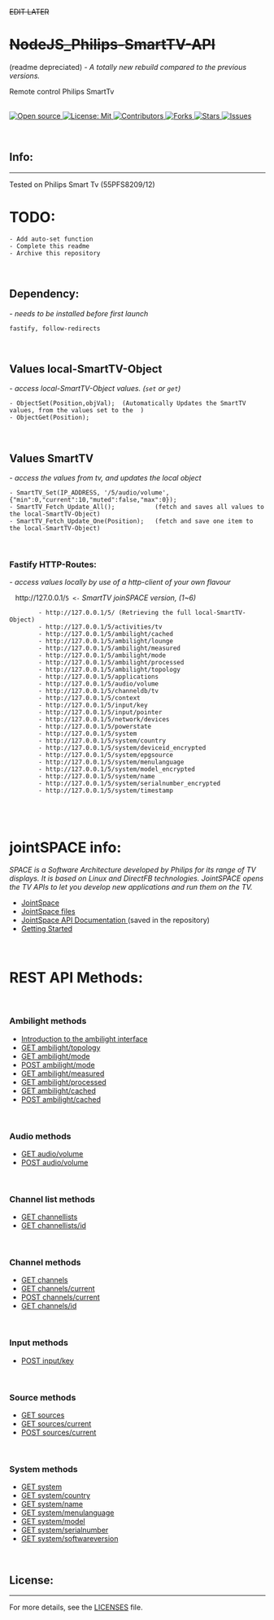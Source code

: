 ~~EDIT LATER~~
# ~~NodeJS_Philips-SmartTV-API~~

(readme depreciated) - *A totally new rebuild compared to the previous versions.*


Remote control Philips SmartTv

&nbsp;<br>
[
    ![Open source](
        https://img.shields.io/badge/Open%20Source-Yes-green?style=plastic
    )
    ](
        https://github.com/dannyvanlierop/NodeJS_Philips-SmartTV-API
    )
[
    ![License: Mit](
        https://img.shields.io/badge/license-MIT-green.svg?style=plastic)
    ](
        https://en.wikipedia.org/wiki/MIT_License
    )
[
    ![Contributors](
        https://img.shields.io/github/contributors/dannyvanlierop/NodeJS_Philips-SmartTV-API?style=plastic)
    ](
        https://github.com/dannyvanlierop/NodeJS_Philips-SmartTV-API/graphs/contributors
    )
[
    ![Forks](
        https://img.shields.io/github/forks/dannyvanlierop/NodeJS_Philips-SmartTV-API?style=plastic)
    ](
        https://github.com/dannyvanlierop/NodeJS_Philips-SmartTV-API/network/members
	)
[
    ![Stars](
        https://img.shields.io/github/stars/dannyvanlierop/NodeJS_Philips-SmartTV-API?style=plastic)
  ](
        https://github.com/dannyvanlierop/NodeJS_Philips-SmartTV-API/stargazers
	)
[
    ![Issues](
        https://img.shields.io/github/issues/dannyvanlierop/NodeJS_Philips-SmartTV-API?style=plastic)
  ](
        https://github.com/dannyvanlierop/NodeJS_Philips-SmartTV-API/issues
	)

&nbsp;<br>
## Info:
<hr>

   Tested on Philips Smart Tv (55PFS8209/12)
# TODO: 

    - Add auto-set function
    - Complete this readme
    - Archive this repository

<br>

## Dependency:

*- needs to be installed before first launch*

    fastify, follow-redirects

<br>

## Values local-SmartTV-Object

*- access local-SmartTV-Object values. (``set`` or ``get``)*
    
    - ObjectSet(Position,objVal);  (Automatically Updates the SmartTV values, from the values set to the  )
    - ObjectGet(Position);

<br>

## Values SmartTV

*- access the values from tv, and updates the local object*

    - SmartTV_Set(IP_ADDRESS, '/5/audio/volume', {"min":0,"current":10,"muted":false,"max":0});
    - SmartTV_Fetch_Update_All();           (fetch and saves all values to the local-SmartTV-Object)
    - SmartTV_Fetch_Update_One(Position);   (fetch and save one item to the local-SmartTV-Object)

<br>

### Fastify HTTP-Routes:

*- access values locally by use of a http-client of your own flavour*

&nbsp;&nbsp;&nbsp;ht<span>tp://</span>127.0.0.1/``5 <-`` *SmartTV joinSPACE version, (1~6)*


            - http://127.0.0.1/5/ (Retrieving the full local-SmartTV-Object)
            - http://127.0.0.1/5/activities/tv
            - http://127.0.0.1/5/ambilight/cached
            - http://127.0.0.1/5/ambilight/lounge
            - http://127.0.0.1/5/ambilight/measured
            - http://127.0.0.1/5/ambilight/mode
            - http://127.0.0.1/5/ambilight/processed
            - http://127.0.0.1/5/ambilight/topology
            - http://127.0.0.1/5/applications
            - http://127.0.0.1/5/audio/volume
            - http://127.0.0.1/5/channeldb/tv
            - http://127.0.0.1/5/context
            - http://127.0.0.1/5/input/key
            - http://127.0.0.1/5/input/pointer
            - http://127.0.0.1/5/network/devices
            - http://127.0.0.1/5/powerstate
            - http://127.0.0.1/5/system
            - http://127.0.0.1/5/system/country
            - http://127.0.0.1/5/system/deviceid_encrypted
            - http://127.0.0.1/5/system/epgsource
            - http://127.0.0.1/5/system/menulanguage
            - http://127.0.0.1/5/system/model_encrypted
            - http://127.0.0.1/5/system/name
            - http://127.0.0.1/5/system/serialnumber_encrypted
            - http://127.0.0.1/5/system/timestamp
<br>
<br>

# jointSPACE info:

*SPACE is a Software Architecture developed by Philips for its range of TV displays.
It is based on Linux and DirectFB technologies.
JointSPACE opens the TV APIs to let you develop new applications and run them on the TV.*
<br>

* [JointSpace                              ](https://jointspace.sourceforge.net/)
* [JointSpace files                        ](https://sourceforge.net/projects/jointspace/files/)
* [JointSpace API Documentation            ](https://jointspace.sourceforge.net/projectdata/documentation/jasonApi/1/doc/API.html) (saved in the repository)
* [Getting Started                         ](https://jointspace.sourceforge.net/projectdata/documentation/jasonApi/1/doc/API-gettingstarted.html)

<br>

# REST API Methods:
<br>

### Ambilight methods

* [Introduction to the ambilight interface ](https://jointspace.sourceforge.net/projectdata/documentation/jasonApi/1/doc/API-ambilight.html)
* [GET ambilight/topology                  ](https://jointspace.sourceforge.net/projectdata/documentation/jasonApi/1/doc/API-Method-ambilight-topology-GET.html)
* [GET ambilight/mode                      ](https://jointspace.sourceforge.net/projectdata/documentation/jasonApi/1/doc/API-Method-ambilight-mode-GET.html)
* [POST ambilight/mode                     ](https://jointspace.sourceforge.net/projectdata/documentation/jasonApi/1/doc/API-Method-ambilight-mode-POST.html)
* [GET ambilight/measured                  ](https://jointspace.sourceforge.net/projectdata/documentation/jasonApi/1/doc/API-Method-ambilight-measured-GET.html)
* [GET ambilight/processed                 ](https://jointspace.sourceforge.net/projectdata/documentation/jasonApi/1/doc/API-Method-ambilight-processed-GET.html)
* [GET ambilight/cached                    ](https://jointspace.sourceforge.net/projectdata/documentation/jasonApi/1/doc/API-Method-ambilight-cached-GET.html)
* [POST ambilight/cached                   ](https://jointspace.sourceforge.net/projectdata/documentation/jasonApi/1/doc/API-Method-ambilight-cached-POST.html)

<br>

### Audio methods

* [GET audio/volume                        ](https://jointspace.sourceforge.net/projectdata/documentation/jasonApi/1/doc/API-Method-audio-volume-GET.html)
* [POST audio/volume                       ](https://jointspace.sourceforge.net/projectdata/documentation/jasonApi/1/doc/API-Method-audio-volume-POST.html)

<br>

### Channel list methods

* [GET channellists                        ](https://jointspace.sourceforge.net/projectdata/documentation/jasonApi/1/doc/API-Method-channellists-GET.html)
* [GET channellists/id                     ](https://jointspace.sourceforge.net/projectdata/documentation/jasonApi/1/doc/API-Method-channellists-id-GET.html)

<br>

### Channel methods

* [GET channels                            ](https://jointspace.sourceforge.net/projectdata/documentation/jasonApi/1/doc/API-Method-channels-GET.html)
* [GET channels/current                    ](https://jointspace.sourceforge.net/projectdata/documentation/jasonApi/1/doc/API-Method-channels-current-GET.html)
* [POST channels/current                   ](https://jointspace.sourceforge.net/projectdata/documentation/jasonApi/1/doc/API-Method-channels-current-POST.html)
* [GET channels/id                         ](https://jointspace.sourceforge.net/projectdata/documentation/jasonApi/1/doc/API-Method-channels-id-GET.html)

<br>

### Input methods

* [POST input/key                          ](https://jointspace.sourceforge.net/projectdata/documentation/jasonApi/1/doc/API-Method-input-key-POST.html)

<br>

### Source methods

* [GET sources                             ](https://jointspace.sourceforge.net/projectdata/documentation/jasonApi/1/doc/API-Method-sources-GET.html)
* [GET sources/current                     ](https://jointspace.sourceforge.net/projectdata/documentation/jasonApi/1/doc/API-Method-sources-current-GET.html)
* [POST sources/current                    ](https://jointspace.sourceforge.net/projectdata/documentation/jasonApi/1/doc/API-Method-sources-current-POST.html)

<br>

### System methods

* [GET system                              ](https://jointspace.sourceforge.net/projectdata/documentation/jasonApi/1/doc/API-Method-system-GET.html)
* [GET system/country                      ](https://jointspace.sourceforge.net/projectdata/documentation/jasonApi/1/doc/API-Method-system-country-GET.html)
* [GET system/name                         ](https://jointspace.sourceforge.net/projectdata/documentation/jasonApi/1/doc/API-Method-system-name-GET.html)
* [GET system/menulanguage                 ](https://jointspace.sourceforge.net/projectdata/documentation/jasonApi/1/doc/API-Method-system-menulanguage-GET.html)
* [GET system/model                        ](https://jointspace.sourceforge.net/projectdata/documentation/jasonApi/1/doc/API-Method-system-model-GET.html)
* [GET system/serialnumber                 ](https://jointspace.sourceforge.net/projectdata/documentation/jasonApi/1/doc/API-Method-system-serialnumber-GET.html)
* [GET system/softwareversion              ](https://jointspace.sourceforge.net/projectdata/documentation/jasonApi/1/doc/API-Method-system-softwareversion-GET.html)

<br>

## License:
<hr>

For more details,
see the [LICENSES](https://github.com/dannyvanlierop/NodeJS_Philips-SmartTV-API/blob/master/LICENSE.md) file.

<br>&nbsp;
